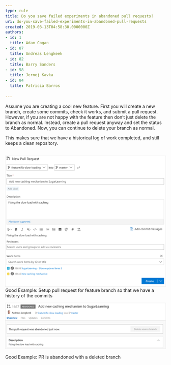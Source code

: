 ```yaml
---
type: rule
title: Do you save failed experiments in abandoned pull requests?
uri: do-you-save-failed-experiments-in-abandoned-pull-requests
created: 2019-03-13T04:58:30.0000000Z
authors:
- id: 1
  title: Adam Cogan
- id: 87
  title: Andreas Lengkeek
- id: 82
  title: Barry Sanders
- id: 58
  title: Jernej Kavka
- id: 84
  title: Patricia Barros

---
```


​​​​Assume you are creating a cool new feature. First you will create a new branch, create some commits, check it works, and submit a pull request. However, if you are not happy with the feature then don’t just delete the branch as normal. Instead, create a pull request anyway and set the status to Abandoned. Now, you can continue to delete your branch as normal.





This makes sure that we have a historical log of work​ completed, and still keeps a clean repository.




   ​
![](create-pr-for-failed-branch.png)
Good Example: Setup pull request for feature branch so that we have a history of the commits






![](abandoned-pr-for-branch.png)

​Good Example: PR is abandoned with a deleted branch​

